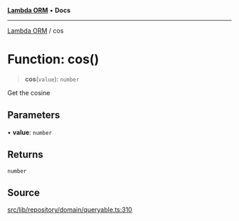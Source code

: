 [**Lambda ORM**](../README.md) • **Docs**

***

[Lambda ORM](../README.md) / cos

# Function: cos()

> **cos**(`value`): `number`

Get the cosine

## Parameters

• **value**: `number`

## Returns

`number`

## Source

[src/lib/repository/domain/queryable.ts:310](https://github.com/lambda-orm/lambdaorm-base/blob/7ab89b6bcd2fea05971e688ab15feca3a500d972/src/lib/repository/domain/queryable.ts#L310)
